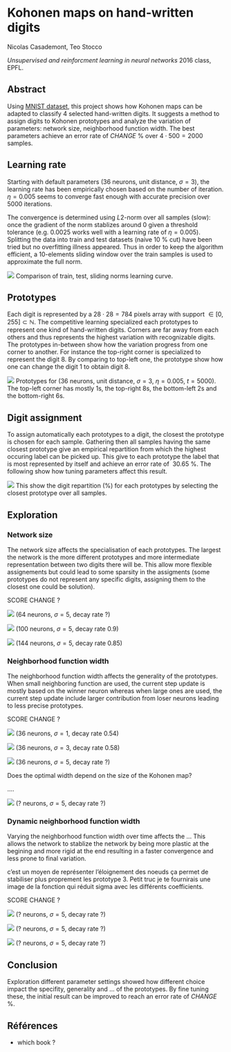 # Kohonen maps on hand-written digits 

Nicolas Casademont, Teo Stocco

*Unsupervised and reinforcment learning in neural networks* 2016 class, EPFL.

## Abstract

Using [MNIST dataset](http://yann.lecun.com/exdb/mnist/), this project shows how Kohonen maps can be adapted to classify 4 selected hand-written digits. It suggests a method to assign digits to Kohonen prototypes and analyze the variation of parameters: network size, neighborhood function width. The best parameters achieve an error rate of $CHANGE$ % over $4\cdot 500=2000$ samples.

## Learning rate

Starting with default parameters ($36$ neurons, unit distance, $\sigma=3$), the learning rate has been empirically chosen based on the number of iteration. $\eta=0.005$ seems to converge fast enough with accurate precision over $5000$ iterations.

The convergence is determined using $L2$-norm over all samples (slow): once the gradient of the norm stablizes around 0 given a threshold tolerance (e.g. $0.0025$ works well with a learning rate of $\eta=0.005$). Splitting the data into train and test datasets (naive $10$ % cut) have been tried but no overfitting illness appeared. Thus in order to keep the algorithm efficient, a $10$-elements sliding window over the train samples is used to approximate the full norm.

![](./figures/learning-rate.png)
Comparison of train, test, sliding norms learning curve.

## Prototypes

Each digit is represented by a $28\cdot 28=784$ pixels array with support $\in [0, 255]\subset \mathbb{N}$. The competitive learning specialized each prototypes to represent one kind of hand-written digits. Corners are far away from each others and thus represents the highest variation with recognizable digits. The prototypes in-between show how the variation progress from one corner to another. For instance the top-right corner is specialized to represent the digit $8$. By comparing to top-left one, the prototype show how one can change the digit 1 to obtain digit 8.

![](./figures/default-prototypes.png)
Prototypes for ($36$ neurons, unit distance, $\sigma=3$, $\eta=0.005$, $t=5000$). The top-left corner has mostly $1$s, the top-right $8$s, the bottom-left $2$s and the bottom-right $6$s.

## Digit assignment

To assign automatically each prototypes to a digit, the closest the prototype is chosen for each sample. Gathering then all samples having the same closest prototype give an empirical repartition from which the highest occuring label can be picked up. This give to each prototype the label that is most represented by itself and achieve an error rate of $~30.65$ %. The following show how tuning parameters affect this result.

![](./figures/assigment.png)
This show the digit repartition (%) for each prototypes by selecting the closest prototype over all samples.

## Exploration

### Network size

The network size affects the specialisation of each prototypes. The largest the network is the more different prototypes and more intermediate representation between two digits there will be. This allow more flexible assignements but could lead to some sparsity in the assigments (some prototypes do not represent any specific digits, assigning them to the closest one could be solution).

SCORE CHANGE ?

![](./figures/network8.png)
($64$ neurons, $\sigma=5$, decay rate $?$)

![](./figures/network10.png)
($100$ neurons, $\sigma=5$, decay rate $0.9$)

![](./figures/network12.png)
($144$ neurons, $\sigma=5$, decay rate $0.85$)

### Neighborhood function width

The neighborhood function width affects the generality of the prototypes. When small neighboring function are used, the current step update is mostly based on the winner neuron whereas when large ones are used, the current step update include larger contribution from loser neurons leading to less precise prototypes. 

SCORE CHANGE ?

![](./figures/sigma1.png)
($36$ neurons, $\sigma=1$, decay rate $0.54$)

![](./figures/sigma3.png)
($36$ neurons, $\sigma=3$, decay rate $0.58$)

![](./figures/sigma5.png)
($36$ neurons, $\sigma=5$, decay rate $?$)

Does the optimal width depend on the size of the Kohonen map?

....

![](./figures/sigma5-network?.png)
($?$ neurons, $\sigma=5$, decay rate $?$)

### Dynamic neighborhood function width

Varying the neighborhood function width over time affects the ...
This allows the network to stablize the network by being more plastic at the begining and more rigid at the end resulting in a faster convergence and less prone to final variation.
 


c’est un moyen de représenter l’éloignement des noeuds 
ça permet de stabiliser plus proprement les prototype
3. Petit truc je te fournirais une image de la fonction qui réduit sigma avec les différents coefficients.

SCORE CHANGE ?

![](./figures/sigma5-network?.png)
($?$ neurons, $\sigma=5$, decay rate $?$)

![](./figures/sigma5-network?.png)
($?$ neurons, $\sigma=5$, decay rate $?$)

![](./figures/sigma5-network?.png)
($?$ neurons, $\sigma=5$, decay rate $?$)

## Conclusion

Exploration different parameter settings showed how different choice impact the specifity, generality and ... of the prototypes. By fine tuning these, the initial result can be improved to reach an error rate of $CHANGE$ %.

## Références

- which book ?




